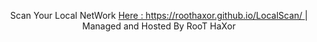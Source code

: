 <p align="center">Scan Your Local NetWork 
<a href="https://roothaxor.github.io/LocalScan/">Here : https://roothaxor.github.io/LocalScan/ </a> | 
<a> Managed and Hosted By RooT HaXor</a>
</p>

